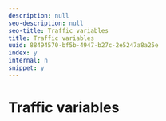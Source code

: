 ```yaml
---
description: null
seo-description: null
seo-title: Traffic variables
title: Traffic variables
uuid: 88494570-bf5b-4947-b27c-2e5247a8a25e
index: y
internal: n
snippet: y
---
```


# Traffic variables

